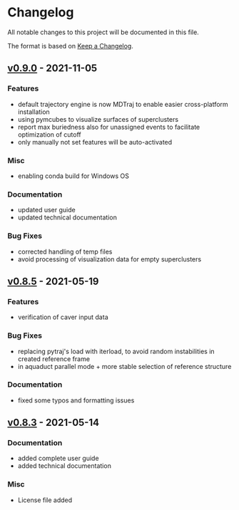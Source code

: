 # Changelog
All notable changes to this project will be documented in this file.

The format is based on [Keep a Changelog](http://keepachangelog.com/en/1.0.0/).

## [v0.9.0](https://github.com/labbit-eu/transport_tools/releases/tag/v0.9.0) - 2021-11-05
### Features
- default trajectory engine is now MDTraj to enable easier cross-platform installation
- using pymcubes to visualize surfaces of superclusters
- report max buriedness also for unassigned events to facilitate optimization of cutoff
- only manually not set features will be auto-activated

### Misc
- enabling conda build for Windows OS

### Documentation
- updated user guide 
- updated technical documentation 

### Bug Fixes
- corrected handling of temp files
- avoid processing of visualization data for empty superclusters


## [v0.8.5](https://github.com/labbit-eu/transport_tools/releases/tag/v0.8.5) - 2021-05-19
### Features
- verification of caver input data

### Bug Fixes
- replacing pytraj's load with iterload, to avoid random instabilities in created reference frame
- in aquaduct parallel mode + more stable selection of reference structure 

### Documentation
- fixed some typos and formatting issues 



## [v0.8.3](https://github.com/labbit-eu/transport_tools/releases/tag/v0.8.3) - 2021-05-14
### Documentation
- added complete user guide 
- added technical documentation 

### Misc
- License file added

